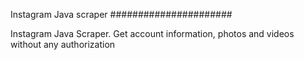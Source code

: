  Instagram Java scraper
 ######################
 
 Instagram Java Scraper. Get account information, photos and videos without any authorization
 